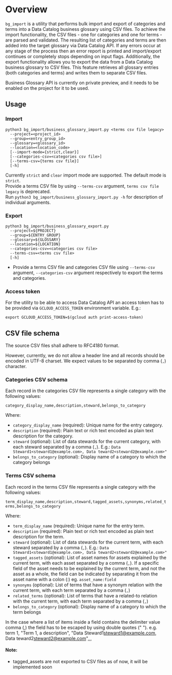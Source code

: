 # Overview

`bg_import` is a utility that performs bulk import and export of categories and terms into a Data Catalog business glossary using CSV files. To achieve the import functionality, the CSV files - one for categories and one for terms - are parsed and validated. The resulting list of categories and terms are then added into the target glossary via Data Catalog API. If any errors occur at any stage of the process then an error report is printed and import/export continues or completely stops depending on input flags. Additionally, the export functionality allows you to export the data from a Data Catalog business glossary to CSV files. This feature retrieves all glossary entries (both categories and terms) and writes them to separate CSV files. 

Business Glossary API is currently on private preview, and it needs to be
enabled on the project for it to be used.




## Usage

### Import
```
python3 bg_import/business_glossary_import.py <terms csv file legacy>
  --project=<project_id>
  --group=<entry_group_id>
  --glossary=<glossary_id>
  --location=<location_code>
  [--import-mode={strict,clear}]
  [--categories-csv=<categories csv file>]
  [--terms-csv={terms csv file}]
  [-h]
```

Currently `strict` and `clear` import mode are supported. The default
mode is `strict`. \
Provide a terms CSV file by using `--terms-csv` argument, `terms csv file legacy`
is deprecated. \
Run `python3 bg_import/business_glossary_import.py -h` for description of
individual arguments.

### Export
```
python3 bg_import/business_glossary_export.py 
  --project=${PROJECT} 
  --group=${ENTRY_GROUP} 
  --glossary=${GLOSSARY} 
  --location=${LOCATION} 
  --categories-csv=<categories csv file>
  --terms-csv=<terms csv file>
  [-h]
```

* Provide a terms CSV file and categories CSV file using `--terms-csv` argument, `--categories-csv` argument respectively to export the terms and categories.
  
### Access token

For the utility to be able to access Data Catalog API an access token has to be
provided via `GCLOUD_ACCESS_TOKEN` environment variable. E.g.:

```
export GCLOUD_ACCESS_TOKEN=$(gcloud auth print-access-token)
```

## CSV file schema

The source CSV files shall adhere to RFC4180 format.

However, currently, we do not allow a header line and all records should be
encoded in UTF-8 charset. We expect values to be separated by comma (`,`)
character.

### Categories CSV schema

Each record in the categories CSV file represents a single category with the
following values:

`category_display_name,description,steward,belongs_to_category`

Where:

*   `category_display_name` (required): Unique name for the entry category.
*   `description` (required): Plain text or rich text encoded as plain text
    description for the category.
*   `steward` (optional): List of data stewards for the current category, with
    each steward separated by a comma (`,`). E.g.: `Data
    Steward1<steward1@example.com>, Data teward2<steward2@example.com>"`
*   `belongs_to_category` (optional): Display name of a category to which the
    category belongs

### Terms CSV schema

Each record in the terms CSV file represents a single category with the
following values:

`term_display_name,description,steward,tagged_assets,synonyms,related_terms,belongs_to_category`

Where:

*   `term_display_name` (required): Unique name for the entry term.
*   `description` (required): Plain text or rich text encoded as plain text
    description for the term.
*   `steward` (optional): List of data stewards for the current term, with each
    steward separated by a comma (`,`). E.g.: `Data
    Steward1<steward1@example.com>, Data teward2<steward2@example.com>"`
*   `tagged_assets` (optional): List of asset names for assets explained by the
    current term, with each asset separated by a comma (`,`). If a specific
    field of the asset needs to be explained by the current term, and not the
    asset as a whole, the field can be indicated by separating it from the asset
    name with a colon (:) eg. `asset_name:field`
*   `synonyms` (optional): List of terms that have a synonym relation with the
    current term, with each term separated by a comma (`,`)
*   `related_terms` (optional): List of terms that have a related-to relation
    with the current term, with each term separated by a comma (`,`)
*   `belongs_to_category` (optional): Display name of a category to which the
    term belongs

In the case where a list of items inside a field contains the delimiter value
comma (,) the field has to be escaped by using double quotes (" "). e.g. term 1,
"Term 1, a description", "Data Steward1<steward1@example.com>, Data
teward2<steward2@example.com>",,,

#### Note: 
* tagged_assets are not exported to CSV files as of now, it will be implemented soon